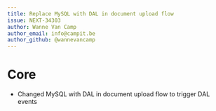 ```yaml
---
title: Replace MySQL with DAL in document upload flow
issue: NEXT-34303
author: Wanne Van Camp
author_email: info@campit.be
author_github: @wannevancamp
---
```

# Core
* Changed MySQL with DAL in document upload flow to trigger DAL events
